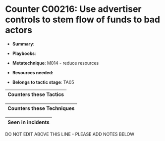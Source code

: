 # Counter C00216: Use advertiser controls to stem flow of funds to bad actors

* **Summary**: 

* **Playbooks**: 

* **Metatechnique**: M014 - reduce resources

* **Resources needed:** 

* **Belongs to tactic stage**: TA05


| Counters these Tactics |
| ---------------------- |



| Counters these Techniques |
| ------------------------- |



| Seen in incidents |
| ----------------- |


DO NOT EDIT ABOVE THIS LINE - PLEASE ADD NOTES BELOW